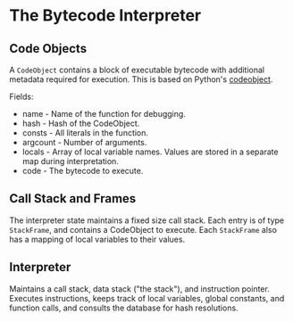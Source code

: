 # The Bytecode Interpreter

## Code Objects

A `CodeObject` contains a block of executable bytecode with additional metadata required for execution. This is based on Python's [codeobject](https://docs.python.org/3/reference/datamodel.html#index-60).

Fields:
* name - Name of the function for debugging.
* hash - Hash of the CodeObject.
* consts - All literals in the function.
* argcount - Number of arguments.
* locals - Array of local variable names. Values are stored in a separate map during interpretation.
* code - The bytecode to execute.

## Call Stack and Frames

The interpreter state maintains a fixed size call stack. Each entry is of type `StackFrame`, and contains a CodeObject to execute. Each `StackFrame` also has a mapping of local variables to their values. 

## Interpreter

Maintains a call stack, data stack ("the stack"), and instruction pointer. Executes instructions, keeps track of local variables, global constants, and function calls, and consults the database for hash resolutions.
